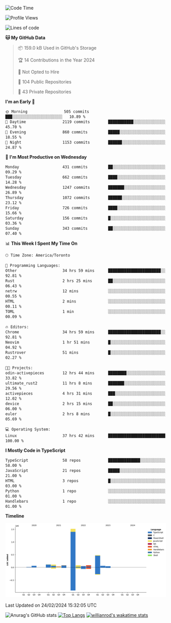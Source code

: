 <!--START_SECTION:waka-->
![Code Time](http://img.shields.io/badge/Code%20Time-1%2C240%20hrs%2044%20mins-blue)

![Profile Views](http://img.shields.io/badge/Profile%20Views-1-blue)

![Lines of code](https://img.shields.io/badge/From%20Hello%20World%20I%27ve%20Written-2.7%20million%20lines%20of%20code-blue)

**🐱 My GitHub Data** 

> 📦 159.0 kB Used in GitHub's Storage 
 > 
> 🏆 14 Contributions in the Year 2024
 > 
> 🚫 Not Opted to Hire
 > 
> 📜 104 Public Repositories 
 > 
> 🔑 43 Private Repositories 
 > 
**I'm an Early 🐤** 

```text
🌞 Morning                505 commits         ███░░░░░░░░░░░░░░░░░░░░░░   10.89 % 
🌆 Daytime                2119 commits        ███████████░░░░░░░░░░░░░░   45.70 % 
🌃 Evening                860 commits         █████░░░░░░░░░░░░░░░░░░░░   18.55 % 
🌙 Night                  1153 commits        ██████░░░░░░░░░░░░░░░░░░░   24.87 % 
```
📅 **I'm Most Productive on Wednesday** 

```text
Monday                   431 commits         ██░░░░░░░░░░░░░░░░░░░░░░░   09.29 % 
Tuesday                  662 commits         ████░░░░░░░░░░░░░░░░░░░░░   14.28 % 
Wednesday                1247 commits        ███████░░░░░░░░░░░░░░░░░░   26.89 % 
Thursday                 1072 commits        ██████░░░░░░░░░░░░░░░░░░░   23.12 % 
Friday                   726 commits         ████░░░░░░░░░░░░░░░░░░░░░   15.66 % 
Saturday                 156 commits         █░░░░░░░░░░░░░░░░░░░░░░░░   03.36 % 
Sunday                   343 commits         ██░░░░░░░░░░░░░░░░░░░░░░░   07.40 % 
```


📊 **This Week I Spent My Time On** 

```text
🕑︎ Time Zone: America/Toronto

💬 Programming Languages: 
Other                    34 hrs 59 mins      ███████████████████████░░   92.81 % 
Rust                     2 hrs 25 mins       ██░░░░░░░░░░░░░░░░░░░░░░░   06.43 % 
netrw                    12 mins             ░░░░░░░░░░░░░░░░░░░░░░░░░   00.55 % 
HTML                     2 mins              ░░░░░░░░░░░░░░░░░░░░░░░░░   00.11 % 
TOML                     1 min               ░░░░░░░░░░░░░░░░░░░░░░░░░   00.09 % 

🔥 Editors: 
Chrome                   34 hrs 59 mins      ███████████████████████░░   92.81 % 
Neovim                   1 hr 51 mins        █░░░░░░░░░░░░░░░░░░░░░░░░   04.92 % 
Rustrover                51 mins             █░░░░░░░░░░░░░░░░░░░░░░░░   02.27 % 

🐱‍💻 Projects: 
odin-activepieces        12 hrs 44 mins      ████████░░░░░░░░░░░░░░░░░   33.82 % 
ultimate_rust2           11 hrs 8 mins       ███████░░░░░░░░░░░░░░░░░░   29.56 % 
activepieces             4 hrs 31 mins       ███░░░░░░░░░░░░░░░░░░░░░░   12.02 % 
device                   2 hrs 15 mins       ██░░░░░░░░░░░░░░░░░░░░░░░   06.00 % 
euler                    2 hrs 8 mins        █░░░░░░░░░░░░░░░░░░░░░░░░   05.69 % 

💻 Operating System: 
Linux                    37 hrs 42 mins      █████████████████████████   100.00 % 
```

**I Mostly Code in TypeScript** 

```text
TypeScript               58 repos            ██████████████░░░░░░░░░░░   58.00 % 
JavaScript               21 repos            █████░░░░░░░░░░░░░░░░░░░░   21.00 % 
HTML                     3 repos             █░░░░░░░░░░░░░░░░░░░░░░░░   03.00 % 
Python                   1 repo              ░░░░░░░░░░░░░░░░░░░░░░░░░   01.00 % 
Handlebars               1 repo              ░░░░░░░░░░░░░░░░░░░░░░░░░   01.00 % 
```



**Timeline**

![Lines of Code chart](https://raw.githubusercontent.com/wise-introvert/wise-introvert/master/assets/bar_graph.png)


 Last Updated on 24/02/2024 15:32:05 UTC
<!--END_SECTION:waka-->

![Anurag's GitHub stats](https://github-readme-stats.vercel.app/api?username=wise-introvert&count_private=true&show_icons=true)
[![Top Langs](https://github-readme-stats.vercel.app/api/top-langs/?username=wise-introvert&langs_count=10)](https://github.com/anuraghazra/github-readme-stats)
[![willianrod's wakatime stats](https://github-readme-stats.vercel.app/api/wakatime?username=wiseintrovert)](https://github.com/anuraghazra/github-readme-stats)

